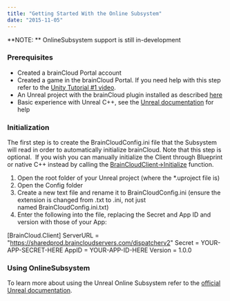 ```yaml
---
title: "Getting Started With the Online Subsystem"
date: "2015-11-05"
---
```


**NOTE: ** OnlineSubsystem support is still in-development

### Prerequisites

- Created a brainCloud Portal account
- Created a game in the brainCloud Portal. If you need help with this step refer to the [Unity Tutorial #1 video](/apidocs/tutorials/unity-tutorials/unity-tutorial-1-getting-started/).
- An Unreal project with the brainCloud plugin installed as described [here](/apidocs/tutorials/unreal-tutorials/setting-up-the-braincloud-plugin/)
- Basic experience with Unreal C++, see the [Unreal documentation](https://docs.unrealengine.com/latest/INT/Programming/Introduction/index.html) for help

### Initialization

The first step is to create the BrainCloudConfig.ini file that the Subsystem will read in order to automatically initialize brainCloud. Note that this step is optional.  If you wish you can manually initialize the Client through Blueprint or native C++ instead by calling the [BrainCloudClient->Initialize](/apidocs/apiref/?cpp#capi-client-initialize) function.

1. Open the root folder of your Unreal project (where the \*.uproject file is)
2. Open the Config folder
3. Create a new text file and rename it to BrainCloudConfig.ini (ensure the extension is changed from .txt to .ini, not just named BrainCloudConfig.ini.txt)
4. Enter the following into the file, replacing the Secret and App ID and version with those of your App:

\[BrainCloud.Client\]
ServerURL = "https://sharedprod.braincloudservers.com/dispatcherv2"
Secret = YOUR-APP-SECRET-HERE
AppID = YOUR-APP-ID-HERE
Version = 1.0.0

### Using OnlineSubsystem

To learn more about using the Unreal Online Subsystem refer to the [official Unreal documentation](https://docs.unrealengine.com/latest/INT/Programming/Online/index.html).
